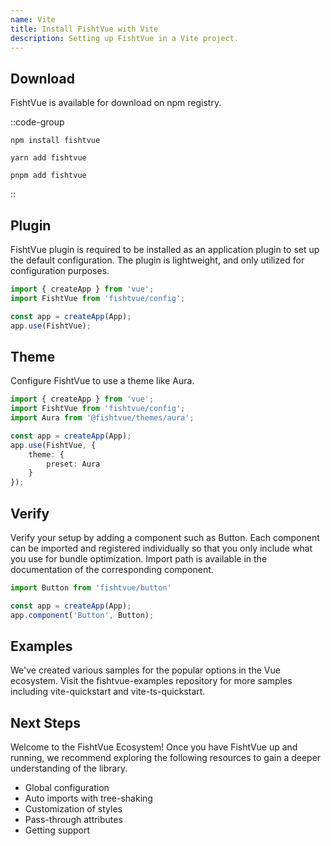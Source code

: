 ```yaml
---
name: Vite
title: Install FishtVue with Vite
description: Setting up FishtVue in a Vite project.
---
```


## Download

FishtVue is available for download on npm registry.

::code-group
```npm [npm]
npm install fishtvue
```
```yarn [yarn]
yarn add fishtvue
```
```pnpm [pnpm]
pnpm add fishtvue
```
::

## Plugin

FishtVue plugin is required to be installed as an application plugin to set up the default configuration. The plugin is lightweight, and only utilized for configuration purposes.

```ts
import { createApp } from 'vue';
import FishtVue from 'fishtvue/config';

const app = createApp(App);
app.use(FishtVue);
```

## Theme

Configure FishtVue to use a theme like Aura.

```ts
import { createApp } from 'vue';
import FishtVue from 'fishtvue/config';
import Aura from '@fishtvue/themes/aura';

const app = createApp(App);
app.use(FishtVue, {
    theme: {
        preset: Aura
    }
});
```

## Verify

Verify your setup by adding a component such as Button. Each component can be imported and registered individually so that you only include what you use for bundle optimization. Import path is available in the documentation of the corresponding component.

```ts
import Button from 'fishtvue/button'

const app = createApp(App);
app.component('Button', Button);
```

## Examples

We've created various samples for the popular options in the Vue ecosystem. Visit the fishtvue-examples repository for more samples including vite-quickstart and vite-ts-quickstart.

## Next Steps

Welcome to the FishtVue Ecosystem! Once you have FishtVue up and running, we recommend exploring the following resources to gain a deeper understanding of the library.

- Global configuration
- Auto imports with tree-shaking
- Customization of styles
- Pass-through attributes
- Getting support
